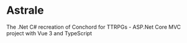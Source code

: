 # Astrale
 The .Net C# recreation of Conchord for TTRPGs - ASP.Net Core MVC project with Vue 3 and TypeScript
